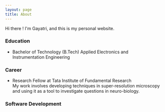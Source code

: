 ```yaml
---
layout: page
title: About
---
```


<!-- <p class="message">
  Hey there! This page is included as an example. Feel free to customize it for your own use upon downloading. Carry on!
</p> -->

Hi there ! I'm Gayatri, and this is my personal website.

### Education

* Bachelor of Technology (B.Tech) 
  Applied Electronics and Instrumentation Engineering

### Career

* Research Fellow at Tata Institute of Fundamental Research  
  My work involves developing techniques in super-resolution microscopy and using it as a tool to investigate questions in neuro-biology.

### Software Development

